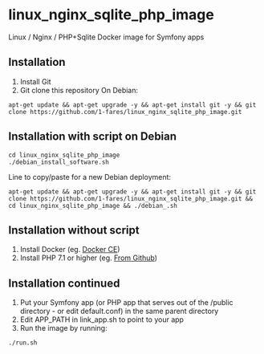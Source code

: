 # linux_nginx_sqlite_php_image
Linux / Nginx / PHP+Sqlite Docker image for Symfony apps

## Installation
1. Install Git
1. Git clone this repository
On Debian:
```
apt-get update && apt-get upgrade -y && apt-get install git -y && git clone https://github.com/1-fares/linux_nginx_sqlite_php_image.git
```

## Installation with script on Debian
```
cd linux_nginx_sqlite_php_image
./debian_install_software.sh
```
Line to copy/paste for a new Debian deployment:
```
apt-get update && apt-get upgrade -y && apt-get install git -y && git clone https://github.com/1-fares/linux_nginx_sqlite_php_image.git && cd linux_nginx_sqlite_php_image && ./debian_.sh
```
## Installation without script
1. Install Docker (eg. [Docker CE](https://docs.docker.com/install/linux/docker-ce/debian/#install-using-the-repository))
1. Install PHP 7.1 or higher (eg. [From Github](http://php.net/git.php))

## Installation continued
1. Put your Symfony app (or PHP app that serves out of the /public directory - or edit default.conf) in the same parent directory
1. Edit APP_PATH in link_app.sh to point to your app
1. Run the image by running:
```
./run.sh
```
